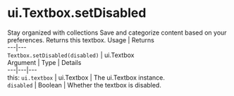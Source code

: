  
#  ui.Textbox.setDisabled
Stay organized with collections  Save and categorize content based on your preferences. 
Returns this textbox.
Usage | Returns  
---|---  
`Textbox.setDisabled(disabled)` | ui.Textbox  
Argument | Type | Details  
---|---|---  
this: `ui.textbox` | ui.Textbox | The ui.Textbox instance.  
`disabled` | Boolean | Whether the textbox is disabled.  
